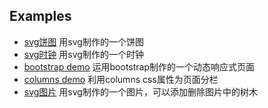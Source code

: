 Examples
-------------------------

+ [svg饼图](http://wangwy.github.io/testExample/svgTest.html) 用svg制作的一个饼图
+ [svg时钟](http://wangwy.github.io/testExample/clock.html) 用svg制作的一个时钟
+ [bootstrap demo](http://wangwy.github.io/testExample/bootstrapTest.html) 运用bootstrap制作的一个动态响应式页面
+ [columns demo](http://wangwy.github.io/testExample/columnsExample.xhtml) 利用columns css属性为页面分栏
+ [svg图片](http://wangwy.github.io/testExample/happyTrails.html)  用svg制作的一个图片，可以添加删除图片中的树木

